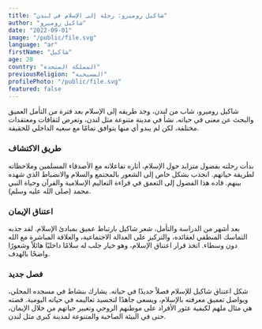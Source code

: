 ```yaml
---
title: "شاكيل روميرو: رحلة إلى الإسلام في لندن"
author: "شاكيل روميرو"
date: "2022-09-01"
image: "/public/file.svg"
language: "ar"
firstName: "شاكيل"
age: 28
country: "المملكة المتحدة"
previousReligion: "المسيحية"
profilePhoto: "/public/file.svg"
featured: false
---
```


شاكيل روميرو، شاب من لندن، وجد طريقه إلى الإسلام بعد فترة من التأمل العميق والبحث عن معنى في حياته. نشأ في مدينة متنوعة مثل لندن، وتعرض لثقافات ومعتقدات مختلفة، لكن لم يبدو أي منها يتوافق تمامًا مع سعيه الداخلي للحقيقة.

### طريق الاكتشاف

بدأت رحلته بفضول متزايد حول الإسلام، أثاره تفاعلاته مع الأصدقاء المسلمين وملاحظاته لطريقة حياتهم. انجذب بشكل خاص إلى الشعور بالمجتمع والسلام والانضباط الذي شهده بينهم. قاده هذا الفضول إلى التعمق في قراءة التعاليم الإسلامية والقرآن وحياة النبي محمد (صلى الله عليه وسلم).

### اعتناق الإيمان

بعد أشهر من الدراسة والتأمل، شعر شاكيل بارتباط عميق بمبادئ الإسلام. لقد جذبه التماسك المنطقي لعقائده، والتركيز على العدالة الاجتماعية، والعلاقة المباشرة مع الله دون وسطاء. اتخذ قرار اعتناق الإسلام، وهو خيار جلب له سلامًا داخليًا هائلاً وشعورًا واضحًا بالهدف.

### فصل جديد

شكل اعتناق شاكيل للإسلام فصلاً جديدًا في حياته. يشارك بنشاط في مسجده المحلي، ويواصل تعميق معرفته بالإسلام، ويسعى جاهدًا لتجسيد تعاليمه في حياته اليومية. قصته هي مثال ملهم لكيفية عثور الأفراد على موطنهم الروحي وتغيير حياتهم من خلال الإيمان، حتى في البيئة الصاخبة والمتنوعة لمدينة كبرى مثل لندن.